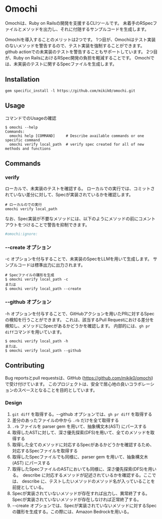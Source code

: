 # Omochi

Omochiは、Ruby on Railsの開発を支援するCLIツールです。
未着手のRSpecファイルとメソッドを出力し、それに付随するサンプルコードを生成します。

Omochiを導入することのメリットは2つです。
1つ目が、Omochiはテスト実装のないメソッドを警告するので、テスト実装を強制することができます。
github actionでの未実装のテストを警告することもサポートしています。
2つ目が、Ruby on RailsにおけるRSpec開発の負担を軽減することです。
Omochiでは、未実装のテストに関するSpecファイルを生成します。

## Installation

```
gem specific_install -l https://github.com/mikik0/omochi.git
```

## Usage

コマンドでのUsageの確認

```
$ omochi --help
Commands:
  omochi help [COMMAND]     # Describe available commands or one specific command
  omochi verify local_path  # verify spec created for all of new methods and functions
```



## Commands
### verify

ローカルで、未実装のテストを確認する。
ローカルでの実行では、コミットされていない差分に対して、Specが実装されているかを確認します。

```
# ローカルのでの実行
omochi verify local_path
```

なお、Spec実装が不要なメソッドには、以下のようにメソッドの前にコメントアウトをつけることで警告を抑制できます。

```ruby
#omochi:ignore:
```

### --create オプション

-c オプションを付与することで、未実装のSpecをLLMを用いて生成します。
サンプルコードは標準出力に出力されます。

```
# Specファイルの雛形を生成
$ omochi verify local_path -c
または
$ omochi verify local_path --create
```

### --github オプション

-h オプションを付与することで、GitHubアクションを用いたPRに対するSpecの検知を行うことができます。
これは、該当するPull Requestにおける差分を検知し、メソッドにSpecがあるかどうかを確認します。
内部的には、`gh pr diff`コマンドを用いています。

```
$ omochi verify local_path -h
または、
$ omochi verify local_path --github
```


## Contributing

Bug reportsとpull requestsは、GitHub (https://github.com/mikik0/omochi) で受け付けています。
このプロジェクトは、安全で居心地の良いコラボレーションのスペースとなることを目的としています。

### Design

1. `git diff` を取得する。--github オプションでは、`gh pr diff` を取得する
2. 差分のあったファイルの中から `.rb` だけを全て取得する
3. `.rb` ファイルを parser gem を用いて、抽象構文木(AST) にパースする
4. 取得したASTに対して、深さ優先探索(DFS)を用いて、全てのメソッドを取得する
5. 取得した全てのメソッドに対応するSpecがあるかどうかを確認するため、対応するSpecファイルを取得する
6. 取得したSpecファイルでも同様に、parser gem を用いて、抽象構文木(AST) にパースする
7. 取得したSpecファイルのASTにおいても同様に、深さ優先探索(DFS)を用いる。　describe に対応するメソッドが記述されているかを確認する。ここでは、 describe に、テストしたいメソッドのメソッド名が入っていることを前提としている。
8. Specが実装されていないメソッドが存在すれば出力し、異常終了する。Specが実装されていないメソッドが存在しなければ正常終了する。
9. --create オプションでは、Specが実装されていないメソッドに対するSpecの雛形を生成する。この際には、Amazon Bedrockを用いる。
